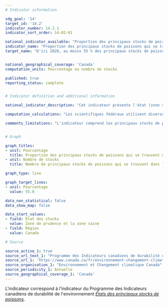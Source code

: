 ```yaml
---
# Indicator information

sdg_goal: '14'
target_id: '14.2'
indicator_number: 14.2.1
indicator_sort_order: 14-02-01

national_indicator_available: "Proportion des principaux stocks de poissons qui se trouvent dans la zone de prudence et la zone saine"
indicator_name: "Proportion des principaux stocks de poissons qui se trouvent dans la zone de prudence et la zone saine"
target_name: "D'ici 2026, au moins 55 % des principaux stocks de poissons du Canada se trouvent dans la zone de prudence et la zone saine"


national_geographical_coverage: 'Canada'
computation_units: Pourcentage ou nombre de stocks

published: true
reporting_status: complete


# Indicator definition and additional information

national_indicator_description: "Cet indicateur présente l'état (zone saine, zone de prudence, zone critique ou état incertain) des principaux stocks de poissons canadiens. Les activités humaines dans les océans, y compris la pêche, et les conditions environnementales ont une incidence sur l'abondance et la santé des stocks de poissons à l'échelle nationale et mondiale. Afin de maintenir les stocks de poissons pour les prochaines générations, il est important de suivre leur état et d'adapter les mesures de gestion (par exemple: les taux et limites de captures). <em>Environnement et Changement climatique Canada (ECCC)</em>"

computation_calculations: "Les scientifiques fédéraux utilisent diverses méthodes scientifiques pour évaluer les niveaux des stocks de poissons et leur attribuer une zone pour l'état des stocks (zone saine, zone de prudence et zone critique) en comparant la taille des stocks à des niveaux de référence. Si les informations sont insuffisantes pour déterminer la zone pour l'état d'un stock, le statut d'état incertain lui est attribué. <em>(ECCC)</em>"

comments_limitations: "L'indicateur comprend les principaux stocks de poissons, d'invertébrés et de mammifères marins. Les algues et autres plantes aquatiques en sont exclues. Les évaluations de l'état des stocks ne sont pas effectuées chaque année pour chaque stock, donc les changements récents dans l'état des stocks pourraient ne pas être détectés. Des changements dans l'ensemble des stocks étudiés se produisent à la suite de changements dans l'évaluation ou la gestion des stocks. Il convient d'en tenir compte dans l'interprétation des résultats. <em>(ECCC)</em>"


# Graph 

graph_titles: 
- unit: Pourcentage
  title: Proportion des principaux stocks de poissons qui se trouvent dans la zone de prudence et la zone saine
- unit: Nombre de stocks
  title: Nombre de principaux stocks de poissons qui se trouvent dans la zone de prudence et la zone saine

graph_type: line

graph_target_lines:
- unit: Pourcentage
  value: 55.0

data_non_statistical: false
data_show_map: false

data_start_values:
- field: État des stocks
  value: Zone de prudence et la zone saine
- field: Région
  value: Canada

# Source

source_active_1: true
source_url_text_1: "Programme des Indicateurs canadiens de durabilité de l'environnement, États des principaux stocks de poissons"
source_url_1: 'https://www.canada.ca/fr/environnement-changement-climatique/services/indicateurs-environnementaux/etat-principaux-stocks-poissons.html'
source_organisation_1: "Environnement et Changement climatique Canada"
source_periodicity_1: Annuelle
source_geographical_coverage_1: 'Canada'
---
```

L'indicateur correspond à l’indicateur du Programme des Indicateurs canadiens de durabilité de l'environnement <a href="https://www.canada.ca/fr/environnement-changement-climatique/services/indicateurs-environnementaux/etat-principaux-stocks-poissons.html"> <em>États des principaux stocks de poissons</em></a>.
